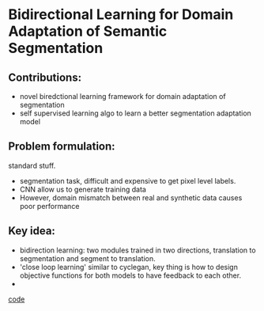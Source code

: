 # Bidirectional Learning for Domain Adaptation of Semantic Segmentation

## Contributions:
- novel biredctional learning framework for domain adaptation of segmentation
- self supervised learning algo to learn a better segmentation adaptation model

## Problem formulation:
standard stuff.
- segmentation task, difficult and expensive to get pixel level labels.
- CNN allow us to generate training data
- However, domain mismatch between real and synthetic data causes poor performance

## Key idea:
- bidirection learning: two modules trained in two directions, translation to segmentation and segment to translation.
- 'close loop learning' similar to cyclegan, key thing is how to design objective functions for both models to have feedback to each other.
- 


[code](https://github.com/liyunsheng13/BDL)